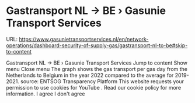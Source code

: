 # Gastransport NL -> BE › Gasunie Transport Services

URL: https://www.gasunietransportservices.nl/en/network-operations/dashboard-security-of-supply-gas/gastransport-nl-to-be#skip-to-content

Gastransport NL -> BE › Gasunie Transport Services
Jump to content
Show menu
Close menu
The graph shows the
gas
transport per
gas day
from the Netherlands to Belgium in the year 2022 compared to the average for 2019-2021.
source:
ENTSOG Transparency Platform
This website requests your permission to use cookies for
YouTube
. Read our
cookie policy
for more information.
I agree
I don't agree